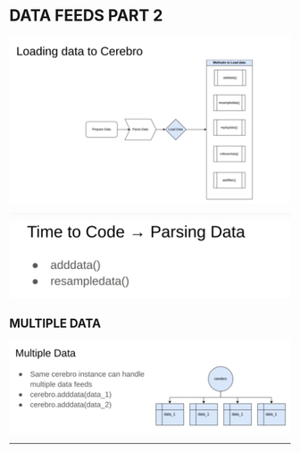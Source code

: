 # DATA FEEDS PART 2

![alt text](image.png)

![alt text](image-1.png)

## MULTIPLE DATA

![alt text](image-2.png)

---
